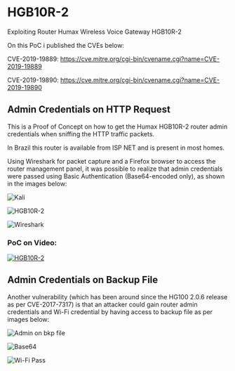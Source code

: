 # HGB10R-2
Exploiting Router Humax Wireless Voice Gateway HGB10R-2

On this PoC i published the CVEs below:

CVE-2019-19889: https://cve.mitre.org/cgi-bin/cvename.cgi?name=CVE-2019-19889

CVE-2019-19890: https://cve.mitre.org/cgi-bin/cvename.cgi?name=CVE-2019-19890


## Admin Credentials on HTTP Request

This is a Proof of Concept on how to get the Humax HGB10R-2 router admin credentials when sniffing the HTTP traffic packets.

In Brazil this router is available from ISP NET and is present in most homes.

Using Wireshark for packet capture and a Firefox browser to access the router management panel, it was possible to realize that admin credentials were passed using Basic Authentication (Base64-encoded only), as shown in the images below:

![Kali](http://ciber.sejalivre.org/HGB10R-2/kali.png)

![HGB10R-2](http://ciber.sejalivre.org/HGB10R-2/hgb10r_2.png)

![Wireshark](http://ciber.sejalivre.org/HGB10R-2/wireshark.png)


### PoC on Video:

[![HGB10R-2](https://i.ibb.co/9r0DCFK/https-i-vimeocdn-com-video-838301175-720.jpg)](https://vimeo.com/378517982 "HGB10R-2")


## Admin Credentials on Backup File

Another vulnerability (which has been around since the HG100 2.0.6 release as per CVE-2017-7317) is that an attacker could gain router admin credentials and Wi-Fi credential by having access to backup file as per images below:

![Admin on bkp file](http://ciber.sejalivre.org/HGB10R-2/admin_pass.png)

![Base64](http://ciber.sejalivre.org/HGB10R-2/base64.png)

![Wi-Fi Pass](http://ciber.sejalivre.org/HGB10R-2/wifi.png)
